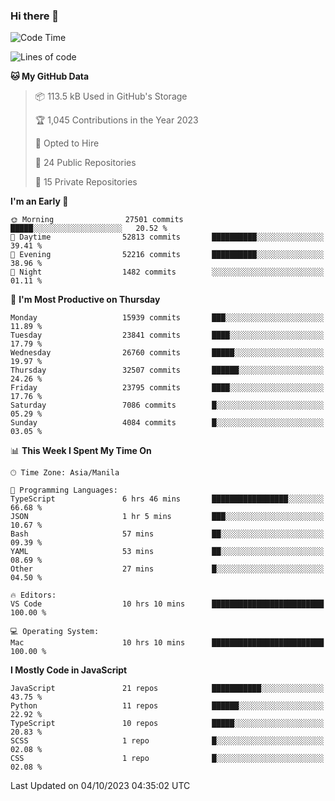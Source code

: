 ### Hi there 👋

<!--START_SECTION:waka-->
![Code Time](http://img.shields.io/badge/Code%20Time-397%20hrs%2052%20mins-blue)

![Lines of code](https://img.shields.io/badge/From%20Hello%20World%20I%27ve%20Written-58.5%20million%20lines%20of%20code-blue)

**🐱 My GitHub Data** 

> 📦 113.5 kB Used in GitHub's Storage 
 > 
> 🏆 1,045 Contributions in the Year 2023
 > 
> 💼 Opted to Hire
 > 
> 📜 24 Public Repositories 
 > 
> 🔑 15 Private Repositories 
 > 
**I'm an Early 🐤** 

```text
🌞 Morning                27501 commits       █████░░░░░░░░░░░░░░░░░░░░   20.52 % 
🌆 Daytime                52813 commits       ██████████░░░░░░░░░░░░░░░   39.41 % 
🌃 Evening                52216 commits       ██████████░░░░░░░░░░░░░░░   38.96 % 
🌙 Night                  1482 commits        ░░░░░░░░░░░░░░░░░░░░░░░░░   01.11 % 
```
📅 **I'm Most Productive on Thursday** 

```text
Monday                   15939 commits       ███░░░░░░░░░░░░░░░░░░░░░░   11.89 % 
Tuesday                  23841 commits       ████░░░░░░░░░░░░░░░░░░░░░   17.79 % 
Wednesday                26760 commits       █████░░░░░░░░░░░░░░░░░░░░   19.97 % 
Thursday                 32507 commits       ██████░░░░░░░░░░░░░░░░░░░   24.26 % 
Friday                   23795 commits       ████░░░░░░░░░░░░░░░░░░░░░   17.76 % 
Saturday                 7086 commits        █░░░░░░░░░░░░░░░░░░░░░░░░   05.29 % 
Sunday                   4084 commits        █░░░░░░░░░░░░░░░░░░░░░░░░   03.05 % 
```


📊 **This Week I Spent My Time On** 

```text
🕑︎ Time Zone: Asia/Manila

💬 Programming Languages: 
TypeScript               6 hrs 46 mins       █████████████████░░░░░░░░   66.68 % 
JSON                     1 hr 5 mins         ███░░░░░░░░░░░░░░░░░░░░░░   10.67 % 
Bash                     57 mins             ██░░░░░░░░░░░░░░░░░░░░░░░   09.39 % 
YAML                     53 mins             ██░░░░░░░░░░░░░░░░░░░░░░░   08.69 % 
Other                    27 mins             █░░░░░░░░░░░░░░░░░░░░░░░░   04.50 % 

🔥 Editors: 
VS Code                  10 hrs 10 mins      █████████████████████████   100.00 % 

💻 Operating System: 
Mac                      10 hrs 10 mins      █████████████████████████   100.00 % 
```

**I Mostly Code in JavaScript** 

```text
JavaScript               21 repos            ███████████░░░░░░░░░░░░░░   43.75 % 
Python                   11 repos            ██████░░░░░░░░░░░░░░░░░░░   22.92 % 
TypeScript               10 repos            █████░░░░░░░░░░░░░░░░░░░░   20.83 % 
SCSS                     1 repo              █░░░░░░░░░░░░░░░░░░░░░░░░   02.08 % 
CSS                      1 repo              █░░░░░░░░░░░░░░░░░░░░░░░░   02.08 % 
```




 Last Updated on 04/10/2023 04:35:02 UTC
<!--END_SECTION:waka-->
